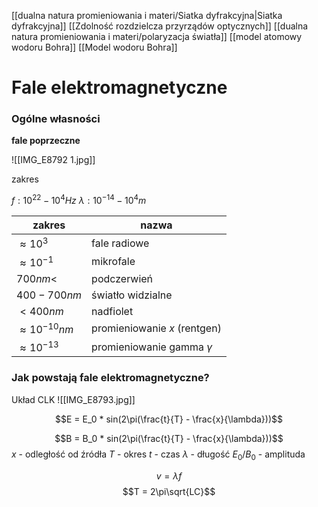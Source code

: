 [[dualna natura promieniowania i materi/Siatka dyfrakcyjna|Siatka dyfrakcyjna]]
[[Zdolność rozdzielcza przyrządów optycznych]]
[[dualna natura promieniowania i materi/polaryzacja światła]]
[[model atomowy wodoru Bohra]]
[[Model wodoru Bohra]]
# Fale elektromagnetyczne
### Ogólne własności

**fale poprzeczne**

![[IMG_E8792 1.jpg]]

zakres

$f : 10^{22} - 10^4 Hz$ 
$\lambda : 10^{-14} - 10^4 m$

| zakres              | nazwa                         |
| ------------------- | ----------------------------- |
| $\approx 10^3$      | fale radiowe                  |
| $\approx 10^{-1}$   | mikrofale                     |
| $700nm<$            | podczerwień                   |
| $400-700nm$         | światło widzialne             |
| $<400nm$            | nadfiolet                     |
| $\approx10^{-10}nm$ | promieniowanie $x$ (rentgen)  |
| $\approx 10^{-13}$  | promieniowanie gamma $\gamma$ |
### Jak powstają fale elektromagnetyczne?

Układ CLK
![[IMG_E8793.jpg]]

$$E = E_0 * sin(2\pi(\frac{t}{T} - \frac{x}{\lambda}))$$

$$B = B_0 * sin(2\pi(\frac{t}{T} - \frac{x}{\lambda}))$$
$x$ - odległość od źródła
$T$ - okres
$t$ - czas
$\lambda$ - długość
$E_0/B_0$ - amplituda

$$v = \lambda f$$
$$T = 2\pi\sqrt{LC}$$

